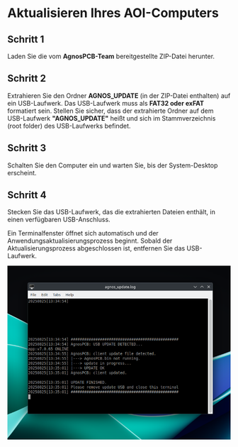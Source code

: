 # **Aktualisieren Ihres AOI-Computers**


## Schritt 1

Laden Sie die vom **AgnosPCB-Team** bereitgestellte ZIP-Datei herunter.

## Schritt 2

Extrahieren Sie den Ordner **AGNOS_UPDATE** (in der ZIP-Datei enthalten) auf ein USB-Laufwerk. Das USB-Laufwerk muss als **FAT32 oder exFAT** formatiert sein. Stellen Sie sicher, dass der extrahierte Ordner auf dem USB-Laufwerk **"AGNOS_UPDATE"** heißt und sich im Stammverzeichnis (root folder) des USB-Laufwerks befindet.

## Schritt 3

Schalten Sie den Computer ein und warten Sie, bis der System-Desktop erscheint.

## Schritt 4

Stecken Sie das USB-Laufwerk, das die extrahierten Dateien enthält, in einen verfügbaren USB-Anschluss.

Ein Terminalfenster öffnet sich automatisch und der Anwendungsaktualisierungsprozess beginnt. Sobald der Aktualisierungsprozess abgeschlossen ist, entfernen Sie das USB-Laufwerk.

![Terminalprotokoll nach dem Update](../assets/maintance/terminal_update.png)
